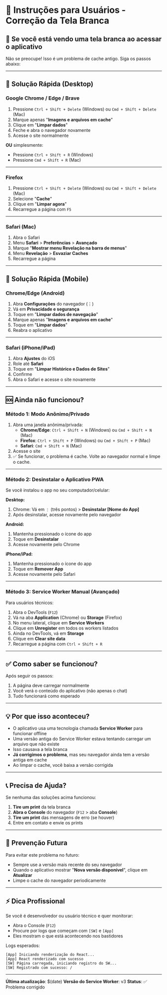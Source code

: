 # 📱 Instruções para Usuários - Correção da Tela Branca

## 🎯 Se você está vendo uma tela branca ao acessar o aplicativo

Não se preocupe! Isso é um problema de cache antigo. Siga os passos abaixo:

---

## 🔧 Solução Rápida (Desktop)

### Google Chrome / Edge / Brave

1. Pressione `Ctrl + Shift + Delete` (Windows) ou `Cmd + Shift + Delete` (Mac)
2. Marque apenas "**Imagens e arquivos em cache**"
3. Clique em "**Limpar dados**"
4. Feche e abra o navegador novamente
5. Acesse o site normalmente

**OU** simplesmente:

- Pressione `Ctrl + Shift + R` (Windows)
- Pressione `Cmd + Shift + R` (Mac)

---

### Firefox

1. Pressione `Ctrl + Shift + Delete` (Windows) ou `Cmd + Shift + Delete` (Mac)
2. Selecione "**Cache**"
3. Clique em "**Limpar agora**"
4. Recarregue a página com `F5`

---

### Safari (Mac)

1. Abra o Safari
2. Menu **Safari** > **Preferências** > **Avançado**
3. Marque "**Mostrar menu Revelação na barra de menus**"
4. Menu **Revelação** > **Esvaziar Caches**
5. Recarregue a página

---

## 📱 Solução Rápida (Mobile)

### Chrome/Edge (Android)

1. Abra **Configurações** do navegador (⋮)
2. Vá em **Privacidade e segurança**
3. Toque em "**Limpar dados de navegação**"
4. Marque apenas "**Imagens e arquivos em cache**"
5. Toque em "**Limpar dados**"
6. Reabra o aplicativo

---

### Safari (iPhone/iPad)

1. Abra **Ajustes** do iOS
2. Role até **Safari**
3. Toque em "**Limpar Histórico e Dados de Sites**"
4. Confirme
5. Abra o Safari e acesse o site novamente

---

## 🆘 Ainda não funcionou?

### Método 1: Modo Anônimo/Privado

1. Abra uma janela anônima/privada:
   - **Chrome/Edge**: `Ctrl + Shift + N` (Windows) ou `Cmd + Shift + N` (Mac)
   - **Firefox**: `Ctrl + Shift + P` (Windows) ou `Cmd + Shift + P` (Mac)
   - **Safari**: `Cmd + Shift + N` (Mac)
2. Acesse o site
3. ✅ Se funcionar, o problema é cache. Volte ao navegador normal e limpe o cache.

---

### Método 2: Desinstalar o Aplicativo PWA

Se você instalou o app no seu computador/celular:

**Desktop:**

1. Chrome: Vá em `⋮` (três pontos) > **Desinstalar [Nome do App]**
2. Após desinstalar, acesse novamente pelo navegador

**Android:**

1. Mantenha pressionado o ícone do app
2. Toque em **Desinstalar**
3. Acesse novamente pelo Chrome

**iPhone/iPad:**

1. Mantenha pressionado o ícone do app
2. Toque em **Remover App**
3. Acesse novamente pelo Safari

---

### Método 3: Service Worker Manual (Avançado)

Para usuários técnicos:

1. Abra o DevTools (`F12`)
2. Vá na aba **Application** (Chrome) ou **Storage** (Firefox)
3. No menu lateral, clique em **Service Workers**
4. Clique em **Unregister** em todos os workers listados
5. Ainda no DevTools, vá em **Storage**
6. Clique em **Clear site data**
7. Recarregue a página com `Ctrl + Shift + R`

---

## ✅ Como saber se funcionou?

Após seguir os passos:

1. A página deve carregar normalmente
2. Você verá o conteúdo do aplicativo (não apenas o chat)
3. Tudo funcionará como esperado

---

## 💡 Por que isso aconteceu?

- O aplicativo usa uma tecnologia chamada **Service Worker** para funcionar offline
- Uma versão antiga do Service Worker estava tentando carregar um arquivo que não existe
- Isso causava a tela branca
- **Já corrigimos o problema**, mas seu navegador ainda tem a versão antiga em cache
- Ao limpar o cache, você baixa a versão corrigida

---

## 📞 Precisa de Ajuda?

Se nenhuma das soluções acima funcionou:

1. **Tire um print** da tela branca
2. **Abra o Console** do navegador (`F12` > aba **Console**)
3. **Tire um print** das mensagens de erro (se houver)
4. Entre em contato e envie os prints

---

## 🎉 Prevenção Futura

Para evitar este problema no futuro:

- Sempre use a versão mais recente do seu navegador
- Quando o aplicativo mostrar "**Nova versão disponível**", clique em **Atualizar**
- Limpe o cache do navegador periodicamente

---

## ⚡ Dica Profissional

Se você é desenvolvedor ou usuário técnico e quer monitorar:

- Abra o Console (`F12`)
- Procure por logs que começam com `[SW]` e `[App]`
- Eles mostram o que está acontecendo nos bastidores

Logs esperados:

```
[App] Iniciando renderização do React...
[App] React renderizado com sucesso
[SW] Página carregada, iniciando registro do SW...
[SW] Registrado com sucesso: /
```

---

**Última atualização**: $(date)
**Versão do Service Worker**: v3
**Status**: ✅ Problema corrigido
